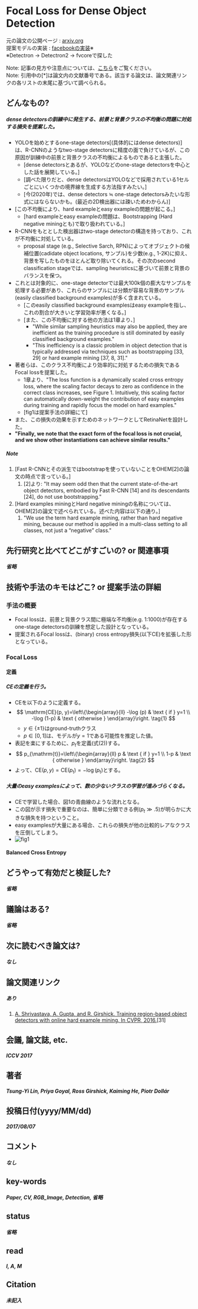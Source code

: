 # Focal Loss for Dense Object Detection 

元の論文の公開ページ : [arxiv.org](https://arxiv.org/abs/1708.02002)  
提案モデルの実装 : [facebookの実装](https://github.com/facebookresearch/fvcore/blob/fb679749e3ba2714ac66680c9207c96a7e8e06d1/fvcore/nn/focal_loss.py)※  
※Detectron -> Detectron2 -> fvcoreで探した

Note: 記事の見方や注意点については、[こちら](/)をご覧ください。  
Note: 引用中の[*]は論文内の文献番号である。該当する論文は、論文関連リンクの各リストの末尾に基づいて調べられる。

## どんなもの?
##### dense detectorsの訓練中に発生する、前景と背景クラスの不均衡の問題に対処する損失を提案した。
- YOLOを始めとするone-stage detectors[(具体的にはdense detectors)]は、R-CNNのようなtwo-stage detectorsに精度の面で負けているが、この原因が訓練中の前景と背景クラスの不均衡によるものであると主張した。
  - [dense detectorsとあるが、YOLOなどのone-stage detectorsを中心とした話を展開している。]
  - [調べた限りだと、dense detectorsはYOLOなどで採用されている1セルごとにいくつかの境界線を生成する方法指すみたい。]
  - [今(2020年)では、dense detectors ≒ one-stage detectorsみたいな形式にはならないかも。(最近の2D検出器には疎いためわからん)]
- [この不均衡により、hard exampleとeasy exampleの問題が起こる。]
  - [hard exampleとeasy exampleの問題は、Bootstrapping (Hard negative miningとも)で取り扱われている。]
- R-CNNをもととした検出器はtwo-stage detectorの構造を持っており、これが不均衡に対処している。
  - proposal stage (e.g., Selective Sarch, RPN)によってオブジェクトの候補位置(cadidate object locations, サンプル)を少数(e.g., 1-2K)に抑え、背景を写したものをほとんど取り除いてくれる。その次のsecond classification stageでは、sampling heuristicsに基づいて前景と背景のバランスを保つ。
- これとは対象的に、one-stage detectorでは最大100k個の膨大なサンプルを処理する必要があり、これらのサンプルには分類が容易な背景のサンプル(easily classified background examples)が多く含まれている。
  - [このeasily classified background examplesはeasy exampleを指し、これの割合が大きいと学習効率が悪くなる。]
  - [また、この不均衡に対する他の方法は1章より、]
    - "While similar sampling heuristics may also be applied, they are inefficient as the training procedure is still dominated by easily classified background examples."
    - "This inefficiency is a classic problem in object detection that is typically addressed via techniques such as bootstrapping [33, 29] or hard example mining [37, 8, 31]."
- 著者らは、このクラス不均衡により効率的に対処するための損失であるFocal lossを提案した。
  - 1章より、"The loss function is a dynamically scaled cross entropy loss, where the scaling factor decays to zero as confidence in the correct class increases, see Figure 1. Intuitively, this scaling factor can automatically down-weight the contribution of easy examples during training and rapidly focus the model on hard examples."
  - [fig1は提案手法の詳細にて]
- また、この損失の効果を示すためのネットワークとしてRetinaNetを設計した。
- **"Finally, we note that the exact form of the focal loss is not crucial, and we show other instantiations can achieve similar results."**

##### Note
1. [Fast R-CNNとその派生ではbootstrapを使っていないことをOHEM[2]の論文の時点で言っている。]
   1. [2]より: "It may seem odd then that the current state-of-the-art object detectors, embodied by Fast R-CNN [14] and its descendants [24], do not use bootstrapping."
2. [Hard examples miningとHard negative miningの名称については、OHEM[2]の論文で述べられている。述べた内容は以下の通り。]
   1. "We use the term hard example mining, rather than hard negative mining, because our method is applied in a multi-class setting to all classes, not just a “negative” class."

## 先行研究と比べてどこがすごいの? or 関連事項
##### 省略

## 技術や手法のキモはどこ? or 提案手法の詳細
### 手法の概要
- Focal lossは、前景と背景クラス間に極端な不均衡(e.g. 1:1000)が存在するone-stage detectorsの訓練を想定した設計となっている。
- 提案されるFocal lossは、(binary) cross entropy損失(以下CE)を拡張した形となっている。

### Focal Loss
#### 定義
##### CEの定義を行う。
- CEを以下のように定義する。
- $$
  \mathrm{CE}(p, y)=\left\{\begin{array}{ll}
  -\log (p) & \text { if } y=1 \\
  -\log (1-p) & \text { otherwise }
  \end{array}\right. \tag{1}
  $$
  - $y \in\{\pm 1\}$はground-truthクラス
  - $p \in[0,1]$は、モデルが$y=1$である可能性を推定した値。
- 表記を楽にするために、$p_t$を定義(式(2))する。
- $$
  p_{\mathrm{t}}=\left\{\begin{array}{ll}
  p & \text { if } y=1 \\
  1-p & \text { otherwise }
  \end{array}\right. \tag{2}
  $$
- よって、$\mathrm{CE}(p, y)=\mathrm{CE}\left(p_{\mathrm{t}}\right)=-\log \left(p_{\mathrm{t}}\right)$とする。

##### 大量のeasy examplesによって、数の少ないクラスの学習が進みづらくなる。
- CEで学習した場合、図1の青曲線のような流れとなる。
- この図が示す損失で重要なのは、簡単に分類できる例$\left(p_{t} \gg .5\right)$が明らかに大きな損失を持つということ。
- easy examplesが大量にある場合、これらの損失が他の比較的レアなクラスを圧倒してしまう。
- ![fig1](img/FLfDOD/fig1.png)

#### Balanced Cross Entropy


## どうやって有効だと検証した?
##### 省略

## 議論はある?
##### 省略

## 次に読むべき論文は?
##### なし

## 論文関連リンク
##### あり
1. [A. Shrivastava, A. Gupta, and R. Girshick. Training region-based object detectors with online hard example mining. In CVPR, 2016.](https://arxiv.org/abs/1604.03540)[31]

## 会議, 論文誌, etc.
##### ICCV 2017

## 著者
##### Tsung-Yi Lin, Priya Goyal, Ross Girshick, Kaiming He, Piotr Dollár

## 投稿日付(yyyy/MM/dd)
##### 2017/08/07

## コメント
##### なし

## key-words
##### Paper, CV, RGB_Image, Detection, 省略

## status
##### 省略

## read
##### I, A, M

## Citation
##### 未記入
